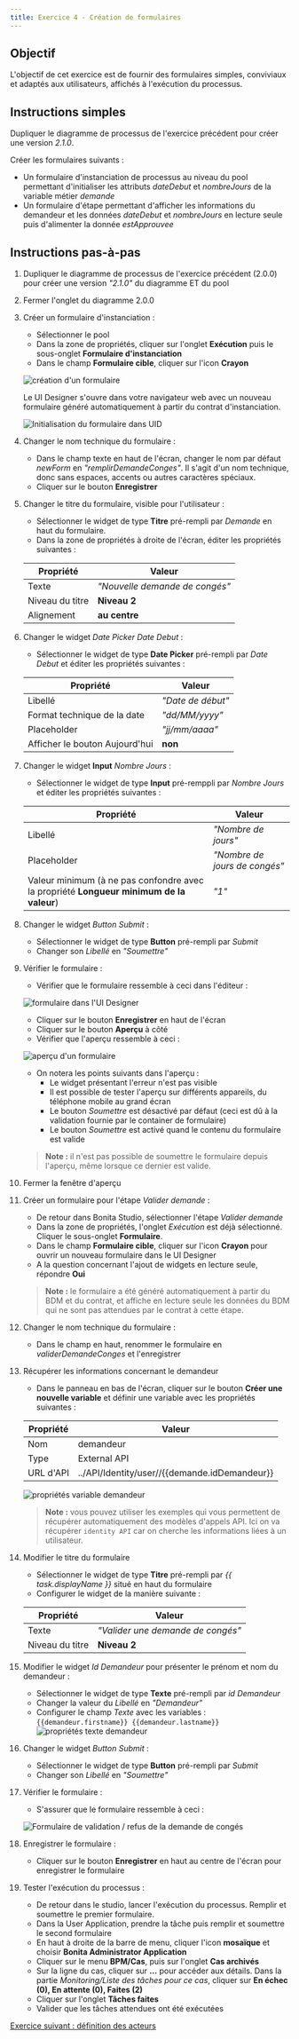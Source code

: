 ```yaml
---
title: Exercice 4 - Création de formulaires
---
```


## Objectif

L'objectif de cet exercice est de fournir des formulaires simples, conviviaux et adaptés aux utilisateurs, affichés à l'exécution du processus.

## Instructions simples

Dupliquer le diagramme de processus de l'exercice précédent pour créer une version *2.1.0*.

Créer les formulaires suivants :
- Un formulaire d'instanciation de processus au niveau du pool permettant d'initialiser les attributs *dateDebut* et *nombreJours* de la variable métier *demande*
- Un formulaire d'étape permettant d'afficher les informations du demandeur et les données *dateDebut* et *nombreJours* en lecture seule puis d'alimenter la donnée *estApprouvee*

## Instructions pas-à-pas
1. Dupliquer le diagramme de processus de l'exercice précédent (2.0.0) pour créer une version *"2.1.0"* du diagramme ET du pool
1. Fermer l'onglet du diagramme 2.0.0
1. Créer un formulaire d'instanciation :
   - Sélectionner le pool
   - Dans la zone de propriétés, cliquer sur l'onglet **Exécution** puis le sous-onglet **Formulaire d'instanciation**
   - Dans le champ **Formulaire cible**, cliquer sur l'icon **Crayon**
   
   ![création d'un formulaire](images/ex03/ex3_01.png)
   
   Le UI Designer s'ouvre dans votre navigateur web avec un nouveau formulaire généré automatiquement à partir du contrat d'instanciation.
   
   ![Initialisation du formulaire dans UID](images/ex03/ex3_02.png)
   
1. Changer le nom technique du formulaire :
   - Dans le champ texte en haut de l'écran, changer le nom par défaut *newForm* en *"remplirDemandeConges"*. Il s'agit d'un nom technique, donc sans espaces, accents ou autres caractères spéciaux.
   - Cliquer sur le bouton **Enregistrer**
1. Changer le titre du formulaire, visible pour l'utilisateur :
   - Sélectionner le widget de type **Titre** pré-rempli par *Demande* en haut du formulaire.
   - Dans la zone de propriétés à droite de l'écran, éditer les propriétés suivantes :

   Propriété | Valeur
   --------- | ------
   Texte | *"Nouvelle demande de congés"*
   Niveau du titre | **Niveau 2**
   Alignement | **au centre**

1. Changer le widget *Date Picker* *Date Debut* :
   - Sélectionner le widget de type **Date Picker** pré-rempli par *Date Debut* et éditer les propriétés suivantes :

   Propriété | Valeur
   --------- | ------
   Libellé | *"Date de début"*
   Format technique de la date | *"dd/MM/yyyy"*
   Placeholder | *"jj/mm/aaaa"*
   Afficher le bouton Aujourd'hui | **non**

1. Changer le widget **Input** *Nombre Jours* :
   - Sélectionner le widget de type **Input** pré-remppli par *Nombre Jours* et éditer les propriétés suivantes :

   Propriété | Valeur
   --------- | ------
   Libellé | *"Nombre de jours"*
   Placeholder | *"Nombre de jours de congés"*
   Valeur minimum (à ne pas confondre avec la propriété **Longueur minimum de la valeur**) | *"1"*

1. Changer le widget *Button* *Submit* :
   - Sélectionner le widget de type **Button** pré-rempli par *Submit*
   - Changer son *Libellé* en *"Soumettre"*

1. Vérifier le formulaire :
   - Vérifier que le formulaire ressemble à ceci dans l'éditeur :
   
   ![formulaire dans l'UI Designer](images/ex03/ex3_05.png)
   
   - Cliquer sur le bouton **Enregistrer** en haut de l'écran
   - Cliquer sur le bouton **Aperçu** à côté
   - Vérifier que l'aperçu ressemble à ceci :
   
   ![aperçu d'un formulaire](images/ex03/ex3_06.png)
   
   - On notera les points suivants dans l'aperçu :
     - Le widget présentant l'erreur n'est pas visible
     - Il est possible de tester l'aperçu sur différents appareils, du téléphone mobile au grand écran
     - Le bouton *Soumettre* est désactivé par défaut (ceci est dû à la validation fournie par le container de formulaire)
     - Le bouton *Soumettre* est activé quand le contenu du formulaire est valide  

   > **Note :** il n'est pas possible de soumettre le formulaire depuis l'aperçu, même lorsque ce dernier est valide.

1. Fermer la fenêtre d'aperçu

1. Créer un formulaire pour l'étape *Valider demande* :
   - De retour dans Bonita Studio, sélectionner l'étape *Valider demande*
   - Dans la zone de propriétés, l'onglet *Exécution* est déjà sélectionné. Cliquer le sous-onglet **Formulaire**.
   - Dans le champ  **Formulaire cible**, cliquer sur l'icon **Crayon** pour ouvrir un nouveau formulaire dans le UI Designer
   - A la question concernant l'ajout de widgets en lecture seule, répondre **Oui** 

   > **Note :** le formulaire a été généré automatiquement à partir du BDM et du contrat, et affiche en lecture seule les données du BDM qui ne sont pas attendues par le contrat à cette étape.

1. Changer le nom technique du formulaire :
   - Dans le champ en haut, renommer le formulaire en *validerDemandeConges* et l'enregistrer

1. Récupérer les informations concernant le demandeur
   - Dans le panneau en bas de l'écran, cliquer sur le bouton **Créer une nouvelle variable** et définir une variable avec les propriétés suivantes :

   Propriété | Valeur
   --------- | ------
   Nom | demandeur
   Type | External API
   URL d'API | ../API/Identity/user//{{demande.idDemandeur}}

   ![propriétés variable demandeur](images/ex03/ex3_03.png)
   > **Note :** vous pouvez utiliser les exemples qui vous permettent de récupérer automatiquement des modèles d'appels API. Ici on va récupérer `identity API` car on cherche les informations liées à un utilisateur.

1. Modifier le titre du formulaire
   - Sélectionner le widget de type **Titre** pré-rempli par *{{ task.displayName }}* situé en haut du formulaire
   - Configurer le widget de la manière suivante :

   Propriété | Valeur
   --------- | ------
   Texte | *"Valider une demande de congés"*
   Niveau du titre | **Niveau 2**

1. Modifier le widget *Id Demandeur* pour présenter le prénom et nom du demandeur :
   - Sélectionner le widget de type **Texte** pré-rempli par *id Demandeur* 
   - Changer la valeur du *Libellé* en *"Demandeur"*
   - Configurer le champ *Texte* avec les variables : `{{demandeur.firstname}} {{demandeur.lastname}}`
     ![propriétés texte demandeur](images/ex03/ex3_04.png)

1. Changer le widget *Button* *Submit* :
   - Sélectionner le widget de type **Button** pré-rempli par *Submit*
   - Changer son *Libellé* en *"Soumettre"*

1. Vérifier le formulaire :
   - S'assurer que le formulaire ressemble à ceci :
   
   ![Formulaire de validation / refus de la demande de congés](images/ex03/ex3_08.png)

1. Enregistrer le formulaire :
    - Cliquer sur le bouton **Enregistrer** en haut au centre de l'écran pour enregistrer le formulaire

1. Tester l'exécution du processus :
   - De retour dans le studio, lancer l'exécution du processus. Remplir et soumettre le premier formulaire.
   - Dans la User Application, prendre la tâche puis remplir et soumettre le second formulaire
   - En haut à droite de la barre de menu, cliquer l'icon **mosaïque** et choisir **Bonita Administrator Application**
   - Cliquer sur le menu **BPM/Cas**, puis sur l'onglet **Cas archivés**
   - Sur la ligne du cas, cliquer sur **...** pour accéder aux détails. Dans la partie *Monitoring/Liste des tâches pour ce cas*, cliquer sur **En échec (0), En attente (0), Faites (2)**
   - Cliquer sur l'onglet **Tâches faites**
   - Valider que les tâches attendues ont été exécutées

[Exercice suivant : définition des acteurs](05-actors.md)
